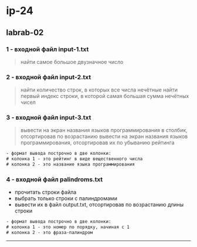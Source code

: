 # ip-24  

## labrab-02  

### 1 - входной файл input-1.txt  

> найти самое большое двузначное число  

### 2 - входной файл input-2.txt  

> найти количество строк, в которых все числа нечётные
> найти первый индекс строки, в которой самая большая сумма нечётных чисел

### 3 - входной файл input-3.txt  

> вывести на экран названия языков программирования в столбик, отсортировав по возрастанию
> вывести на экран названия языков программирования, отсортировав их по убыванию рейтинга

```txt
- формат вывода построчно в две колонки: 
# колонка 1 - это рейтинг в виде вещественного числа
# колонка 2 - это название языка программирования
```

### 4 - входной файл palindroms.txt  

- прочитать строки файла  
- выбрать только строки с палиндромами  
- вывести их в файл output.txt, отсортировав по возрастанию длины строки  

```txt
- формат вывода построчно в две колонки: 
# колонка 1 - это номер по порядку, начиная с 1
# колонка 2 - это фраза-палиндром
```

---  
